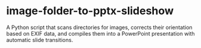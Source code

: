 # image-folder-to-pptx-slideshow
A Python script that scans directories for images, corrects their orientation based on EXIF data, and compiles them into a PowerPoint presentation with automatic slide transitions.
